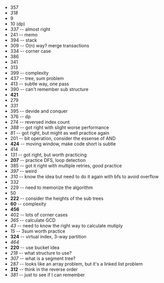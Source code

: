 + 357
+ *318*
+ 9
+ 10 (dp)
+ *337* -- almost right
+ 241 -- memo
+ 394 -- stack
+ 309 -- O(n) way? merge transactions
+ 334 -- corner case
+ 386
+ 341
+ 313
+ 399 -- complexity
+ 437 -- tree, sum problem
+ 413 -- subtle way, one pass
+ 390 -- can't remember sub structure
+ **421**
+ 279
+ *331*
+ 395 -- devide and conquer
+ 376 -- dp
+ 274 -- reversed index count
+ *388* -- got right with slight worse performance
+ *81* -- got right, but might as well practice again
+ 201 -- bit operation, consider the essense of AND
+ **424** -- moving window, make code short is subtle
+ 414
+ *131* -- got right, but worth practicing
+ **207** -- practice DFS, loop detection
+ 385 -- got it right with multiple retries, good practice
+ *397* -- weird
+ *310* -- know the idea but need to do it again with bfs to avoid overflow
+ 332
+ 229 -- need to memorize the algorithm
+ 50
+ **222** -- consider the heights of the sub trees
+ **60** -- complexity
+ **456**
+ 402 -- lots of corner cases
+ *365* -- calculate GCD
+ *43* -- need to know the right way to calculate mutiply
+ *15* -- 3sum worth practice
+ **324** -- virtual index, 3-way partition
+ *464*
+ **220** -- use bucket idea
+ *218* -- what structure to use?
+ *307* -- what is a segment tree?
+ 287 -- looks like an array problem, but it's a linked list problem
+ **312** -- think in the reverse order
+ *381* -- just to see if I can remember